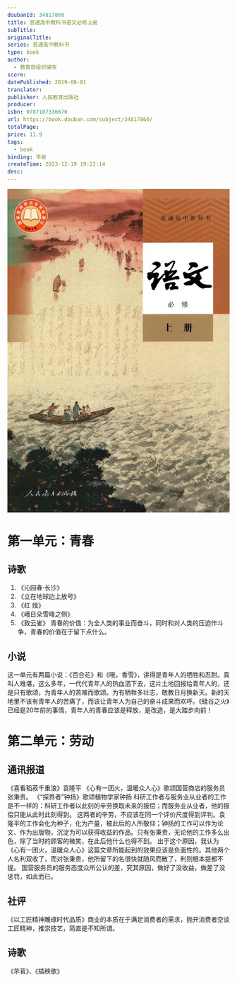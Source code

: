 ```yaml
---
doubanId: 34817860
title: 普通高中教科书语文必修上册
subTitle: 
originalTitle: 
series: 普通高中教科书
type: book
author: 
  - 教育部组织编写
score: 
datePublished: 2019-08-01
translator: 
publisher: 人民教育出版社
producer: 
isbn: 9787107336676
url: https://book.douban.com/subject/34817860/
totalPage: 
price: 11.9
tags:  
  - book
binding: 平装
createTime: 2023-12-19 19:22:14
desc: 
---
```


![image](assets/s33567668.jpg)

# 第一单元：青春
## 诗歌
1. 《沁园春·长沙》
2. 《立在地球边上放号》
3. 《红 烛》
4. 《峨日朵雪峰之侧》
5. 《致云雀》
青春的价值：为全人类的事业而奋斗，同时和对人类的压迫作斗争，青春的价值在于留下点什么。
## 小说
这一单元有两篇小说：《百合花》和《哦，香雪》，讲得是青年人的牺牲和忍耐。真叫人难堪，这么多年，一代代青年人的热血洒下去，这片土地回报给青年人的，还是只有歌颂，为青年人的苦难而歌颂。为有牺牲多壮志，敢教日月换新天。新的天地里不该有青年人的苦痛了，而该让青年人为自己的奋斗成果而欢呼。《硅谷之火》已经是20年前的事情，青年人的青春应该是释放，是改造，是大踏步向前！
# 第二单元：劳动
## 通讯报道
《喜看稻菽千重浪》袁隆平
《心有一团火，温暖众人心》歌颂国营商店的服务员张秉贵。
《“探界者”钟扬》歌颂植物学家钟扬
科研工作者与服务业从业者的工作是不一样的：科研工作者以此刻的辛劳换取未来的报偿；而服务业从业者，他的报偿只能从此时此刻得到。
这两者的辛劳，不应该在同一个评价尺度得到评判。袁隆平的工作会化为种子，化为产量，被此后的人所敬仰；钟扬的工作可以作为论文、作为出版物，沉淀为可以获得收益的作品。只有张秉贵，无论他的工作多么出色，除了当时的顾客的微笑，在此后他什么也得不到。
出于这个原因，我认为《心有一团火，温暖众人心》这篇文章所能起到的效果应该是负面性的。其他两个人名利双收了，而对张秉贵，他所留下的名很快就随风而散了，利则根本提都不提。
国营服务员的服务态度众所公认的差，究其原因，做好了没收益，做差了没惩罚，如此而已。
## 社评
《以工匠精神雕琢时代品质》商业的本质在于满足消费者的需求，抛开消费者空谈工匠精神，推崇技艺，简直是不知所谓。
## 诗歌
《芣苢》、《插秧歌》